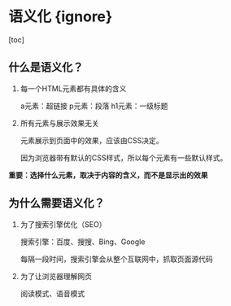 # 语义化 {ignore}

[toc]

## 什么是语义化？

1. 每一个HTML元素都有具体的含义

   a元素：超链接
   p元素：段落
   h1元素：一级标题

2. 所有元素与展示效果无关

   元素展示到页面中的效果，应该由CSS决定。

   因为浏览器带有默认的CSS样式，所以每个元素有一些默认样式。

**重要：选择什么元素，取决于内容的含义，而不是显示出的效果**

## 为什么需要语义化？

1. 为了搜索引擎优化（SEO）

   搜索引擎：百度、搜搜、Bing、Google

   每隔一段时间，搜索引擎会从整个互联网中，抓取页面源代码

2. 为了让浏览器理解网页

   阅读模式、语音模式